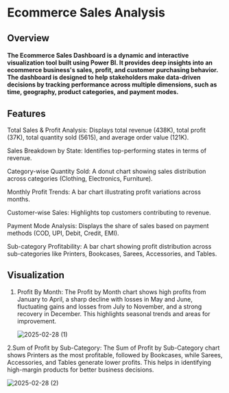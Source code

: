 # Ecommerce Sales Analysis

## Overview
#### The Ecommerce Sales Dashboard is a dynamic and interactive visualization tool built using Power BI. It provides deep insights into an ecommerce business's sales, profit, and customer purchasing behavior. The dashboard is designed to help stakeholders make data-driven decisions by tracking performance across multiple dimensions, such as time, geography, product categories, and payment modes.

## Features
Total Sales & Profit Analysis: Displays total revenue (438K), total profit (37K), total quantity sold (5615), and average order value (121K).

Sales Breakdown by State: Identifies top-performing states in terms of revenue.

Category-wise Quantity Sold: A donut chart showing sales distribution across categories (Clothing, Electronics, Furniture).

Monthly Profit Trends: A bar chart illustrating profit variations across months.

Customer-wise Sales: Highlights top customers contributing to revenue.

Payment Mode Analysis: Displays the share of sales based on payment methods (COD, UPI, Debit, Credit, EMI).

Sub-category Profitability: A bar chart showing profit distribution across sub-categories like Printers, Bookcases, Sarees, Accessories, and Tables.

## Visualization
1. Profit By Month: The Profit by Month chart shows high profits from January to April, a sharp decline with losses in May and June, fluctuating gains and losses from July to November, and a strong recovery in December. This highlights seasonal trends and areas for improvement.


   ![2025-02-28 (1)](https://github.com/user-attachments/assets/1b8a5604-84ed-4fc0-9a9e-97c0dadb7638)

2.Sum of Profit by Sub-Category: The Sum of Profit by Sub-Category chart shows Printers as the most profitable, followed by Bookcases, while Sarees, Accessories, and Tables generate lower profits. This helps in identifying high-margin products for better business decisions.



  ![2025-02-28 (2)](https://github.com/user-attachments/assets/5e0626b5-1c0e-4061-9acf-765f6faff834)




